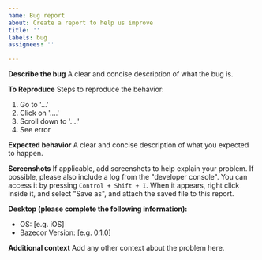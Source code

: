 ```yaml
---
name: Bug report
about: Create a report to help us improve
title: ''
labels: bug
assignees: ''

---
```


**Describe the bug**
A clear and concise description of what the bug is.

**To Reproduce**
Steps to reproduce the behavior:
1. Go to '...'
2. Click on '....'
3. Scroll down to '....'
4. See error

**Expected behavior**
A clear and concise description of what you expected to happen.

**Screenshots**
If applicable, add screenshots to help explain your problem. If possible, please also include a log from the "developer console". You can access it by pressing `Control + Shift + I`. When it appears, right click inside it, and select "Save as", and attach the saved file to this report.

**Desktop (please complete the following information):**
 - OS: [e.g. iOS]
 - Bazecor Version: [e.g. 0.1.0]

**Additional context**
Add any other context about the problem here.
